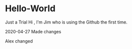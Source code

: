 # Hello-World
Just a Trial
Hi , I'm Jim who is using the Github the first time.

2020-04-27 Made changes

Alex changed

